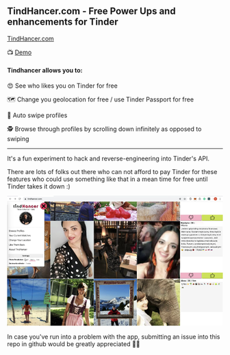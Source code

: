 ## TindHancer.com - Free Power Ups and enhancements for Tinder

[TindHancer.com](https://tindhancer.com/)

📺 [Demo](https://www.youtube.com/watch?v=Lmvf4Tyg-jA)

#### Tindhancer allows you to: 

😍 See who likes you on Tinder for free

🗺 Change you geolocation for free / use Tinder Passport for free

🤖 Auto swipe profiles

🕵 Browse through profiles by scrolling down infinitely as opposed to swiping



---

It's a fun experiment to hack and reverse-engineering into Tinder's API.

There are lots of folks out there who can not afford to pay Tinder for these features who could use something like that in a mean time for free until Tinder takes it down :)

<a href="https://www.youtube.com/watch?v=Lmvf4Tyg-jA" rel="promo video">![image](image-promo.png)</a>


In case you've run into a problem with the app, submitting an issue into this repo in github would be greatly appreciated 🙏🏽
